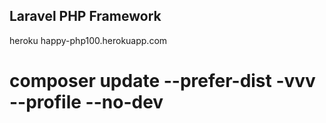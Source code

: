 ## Laravel PHP Framework

heroku happy-php100.herokuapp.com

# composer update --prefer-dist -vvv --profile --no-dev
